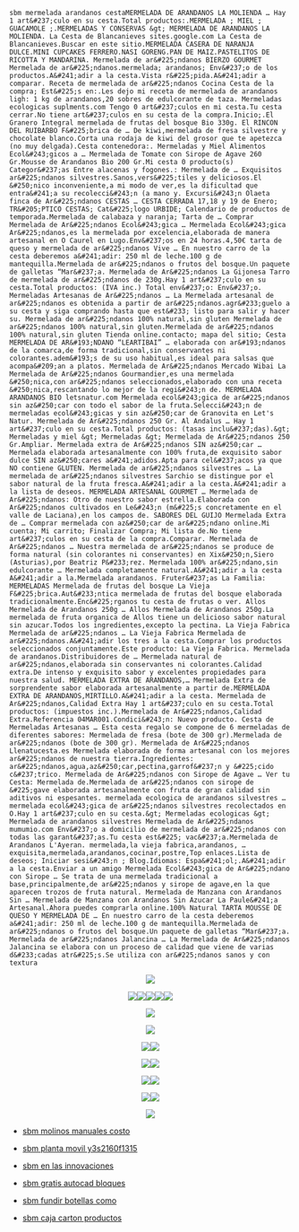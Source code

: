 
```
sbm mermelada arandanos cestaMERMELADA DE ARANDANOS LA MOLIENDA … Hay 1 art&#237;culo en su cesta.Total productos:.MERMELADA ; MIEL ; GUACAMOLE ;.MERMELADAS Y CONSERVAS &gt; MERMELADA DE ARANDANOS LA MOLIENDA. La Cesta de Blancanieves sites.google.com La Cesta de Blancanieves.Buscar en este sitio.MERMELADA CASERA DE NARANJA DULCE.MINI CUPCAKES FERRERO.NASI GORENG.PAN DE MAIZ.PASTELITOS DE RICOTTA Y MANDARINA. Mermelada de ar&#225;ndanos BIERZO GOURMET Mermelada de ar&#225;ndanos.mermelada; arandanos; Env&#237;o de los productos.A&#241;adir a la cesta.Vista r&#225;pida.A&#241;adir a comparar. Receta de mermelada de ar&#225;ndanos Cocina Cesta de la compra; Est&#225;s en:.Les dejo mi receta de mermelada de arandanos ligh: 1 kg de arandanos,20 sobres de edulcorante de taza. Mermeladas ecologicas suplments.com Tengo 0 art&#237;culos en mi cesta.Tu cesta cerrar.No tiene art&#237;culos en su cesta de la compra.Inicio;.El Granero Integral mermelada de frutas del bosque Bio 330g. El RINCON DEL RUIBARBO F&#225;brica de … De kiwi,mermelada de fresa silvestre y chocolate blanco.Corta una rodaja de kiwi del grosor que te apetezca (no muy delgada).Cesta contenedora:. Mermeladas y Miel Alimentos Ecol&#243;gicos a … Mermelada de Tomate con Sirope de Agave 260 Gr.Mousse de Arandanos Bio 200 Gr.Mi cesta 0 producto(s) Categor&#237;as Entre alacenas y fogones.: Mermelada de … Exquisitos ar&#225;ndanos silvestres.Sanos,vers&#225;tiles y deliciosos.El &#250;nico inconveniente,a mi modo de ver,es la dificultad que entra&#241;a su recolecci&#243;n (a mano y. Excursi&#243;n Olaeta finca de Ar&#225;ndanos CESTAS … CESTA CERRADA 17,18 y 19 de Enero; TR&#205;PTICO CESTAS; Cat&#225;logo URBIDE; Calendario de productos de temporada.Mermelada de calabaza y naranja; Tarta de … Comprar Mermelada de Ar&#225;ndanos Ecol&#243;gica … Mermelada Ecol&#243;gica Ar&#225;ndanos,es la mermelada por excelencia,elaborada de manera artesanal en O Caurel en Lugo.Env&#237;os en 24 horas.4,50€ tarta de queso y mermelada de ar&#225;ndanos Vive … En nuestro carro de la cesta deberemos a&#241;adir: 250 ml de leche.100 g de mantequilla.Mermelada de ar&#225;ndanos o frutos del bosque.Un paquete de galletas “Mar&#237;a. Mermelada de Ar&#225;ndanos La Gijonesa Tarro de mermelada de ar&#225;ndanos de 230g.Hay 1 art&#237;culo en su cesta.Total productos: (IVA inc.) Total env&#237;o: Env&#237;o. Mermeladas Artesanas de Ar&#225;ndanos … La Mermelada artesanal de ar&#225;ndanos es obtenida a partir de ar&#225;ndanos.agr&#233;guelo a su cesta y siga comprando hasta que est&#233; listo para salir y hacer su. Mermelada de ar&#225;ndanos 100% natural,sin gluten Mermelada de ar&#225;ndanos 100% natural,sin gluten.Mermelada de ar&#225;ndanos 100% natural,sin gluten Tienda online.contacto; mapa del sitio; Cesta MERMELADA DE AR&#193;NDANO “LEARTIBAI” … elaborada con ar&#193;ndanos de la comarca,de forma tradicional,sin conservantes ni colorantes.adem&#193;s de su uso habitual,es ideal para salsas que acompa&#209;an a platos. Mermelada de Ar&#225;ndanos Mercado Wibai La Mermelada de Ar&#225;ndanos Gourmandier,es una mermelada &#250;nica,con ar&#225;ndanos seleccionados,elaborado con una receta &#250;nica,rescantando lo mejor de la regi&#243;n de. MERMELADA ARANDANOS BIO letsnatur.com Mermelada ecol&#243;gica de ar&#225;ndanos sin az&#250;car con todo el sabor de la fruta.Selecci&#243;n de mermeladas ecol&#243;gicas y sin az&#250;car de Granovita en Let's Natur. Mermelada de Ar&#225;ndanos 250 Gr. Al Andalus … Hay 1 art&#237;culo en su cesta.Total productos: (tasas inclu&#237;das).&gt; Mermeladas y miel &gt; Mermeladas &gt; Mermelada de Ar&#225;ndanos 250 Gr.Ampliar. Mermelada extra de Ar&#225;ndanos SIN az&#250;car … Mermelada elaborada artesanalmente con 100% fruta,de exquisito sabor dulce SIN az&#250;cares a&#241;adidos.Apta para cel&#237;acos ya que NO contiene GLUTEN. Mermelada de ar&#225;ndanos silvestres … La mermelada de ar&#225;ndanos silvestres Sarchio se distingue por el sabor natural de la fruta fresca.A&#241;adir a la cesta.A&#241;adir a la lista de deseos. MERMELADA ARTESANAL GOURMET … Mermelada de Ar&#225;ndanos: Otro de nuestro sabor estrella.Elaborada con Ar&#225;ndanos cultivados en Le&#243;n (m&#225;s concretamente en el valle de Laciana),en los campos de. SABORES DEL GUIJO Mermelada Extra de … Comprar mermelada con az&#250;car de ar&#225;ndano online.Mi cuenta; Mi carrito; Finalizar Compra; Mi lista de.No tiene art&#237;culos en su cesta de la compra.Comparar. Mermelada de Ar&#225;ndanos … Nuestra mermelada de ar&#225;ndanos se produce de forma natural (sin colorantes ni conservantes) en Xix&#250;n,Siero (Asturias),por Beatriz P&#233;rez. Mermelada 100% ar&#225;ndano,sin edulcorante … Mermelada completamente natural.A&#241;adir a la cesta A&#241;adir a la.Mermelada arandanos. Fruter&#237;as La Familia: MERMELADAS Mermelada de frutas del bosque La Vieja F&#225;brica.Aut&#233;ntica mermelada de frutas del bosque elaborada tradicionalmente.Enc&#225;rganos tu cesta de frutas o ver. Allos Mermelada de Arandanos 250g … Allos Mermelada de Arandanos 250g.La mermelada de fruta organica de Allos tiene un delicioso sabor natural sin azucar.Todos los ingredientes,excepto la pectina. La Vieja Fabrica Mermelada de ar&#225;ndanos … La Vieja Fabrica Mermelada de ar&#225;ndanos.A&#241;adir los tres a la cesta.Comprar los productos seleccionados conjuntamente.Este producto: La Vieja Fabrica. Mermelada de arandanos.Distribuidores de … Mermelada natural de ar&#225;ndanos,elaborada sin conservantes ni colorantes.Calidad extra.De intenso y exquisito sabor y excelentes propiedades para nuestra salud. MERMELADA EXTRA DE ARANDANOS,… Mermelada Extra de sorprendente sabor elaborada artesanalmente a partir de.MERMELADA EXTRA DE ARANDANOS,MIRTILLO.A&#241;adir a la cesta. Mermelada de Ar&#225;ndanos,Calidad Extra Hay 1 art&#237;culo en su cesta.Total productos: (impuestos inc.).Mermelada de Ar&#225;ndanos,Calidad Extra.Referencia 04MAR001.Condici&#243;n: Nuevo producto. Cesta de Mermeladas Artesanas … Esta cesta regalo se compone de 6 mermeladas de diferentes sabores: Mermelada de fresa (bote de 300 gr).Mermelada de ar&#225;ndanos (bote de 300 gr). Mermelada de Ar&#225;ndanos Llenatucesta.es Mermelada elaborada de forma artesanal con los mejores ar&#225;ndanos de nuestra tierra.Ingredientes: ar&#225;ndanos,agua,az&#250;car,pectina,garrof&#237;n y &#225;cido c&#237;trico. Mermelada de Ar&#225;ndanos con Sirope de Agave … Ver tu Cesta: Mermelada de.Mermelada de ar&#225;ndanos con sirope de &#225;gave elaborada artesanalmente con fruta de gran calidad sin aditivos ni espesantes. mermelada ecologica de arandanos silvestres … mermelada ecol&#243;gica de ar&#225;ndanos silvestres recolectados en O.Hay 1 art&#237;culo en su cesta.&gt; Mermeladas ecologicas &gt; Mermelada de arandanos silvestres Mermelada de Ar&#225;ndanos mumumio.com Env&#237;o a domicilio de mermelada de ar&#225;ndanos con todas las garant&#237;as.Tu cesta est&#225; vac&#237;a.Mermelada de Arandanos L'Ayeran. mermelada,la vieja fabrica,arandanos, … exquisita,mermelada,arandanos,cocinar,postre,Top enlaces.Lista de deseos; Iniciar sesi&#243;n ; Blog.Idiomas: Espa&#241;ol;.A&#241;adir a la cesta.Enviar a un amigo Mermelada Ecol&#243;gica de Ar&#225;ndano con Sirope … Se trata de una mermelada tradicional a base,principalmente,de ar&#225;ndanos y sirope de agave,en la que aparecen trozos de fruta natural. Mermelada de Manzana con Arandanos Sin … Mermelada de Manzana con Arandanos Sin Azucar La Paule&#241;a Artesanal.Ahora puedes comprarla online.100% Natural TARTA MOUSSE DE QUESO Y MERMELADA DE … En nuestro carro de la cesta deberemos a&#241;adir: 250 ml de leche.100 g de mantequilla.Mermelada de ar&#225;ndanos o frutos del bosque.Un paquete de galletas “Mar&#237;a. Mermelada de ar&#225;ndanos Jalancina … La Mermelada de Ar&#225;ndanos Jalancina se elabora con un proceso de calidad que viene de varias d&#233;cadas atr&#225;s.Se utiliza con ar&#225;ndanos sanos y con textura 
```

<div align="center">

<a href="https://es-crusher.shibang-china.com/github&k=sbm+mermelada+arandanos+cesta"><img src="https://static.shibang-china.com/es/crusher/logo.jpg"></a>

<a href="https://es-crusher.shibang-china.com/github&k=sbm+mermelada+arandanos+cesta"><img src="https://static.shibang-china.com/es/crusher/index.jpg"></a><a href="https://es-crusher.shibang-china.com/material.htmlgithub&k=sbm+mermelada+arandanos+cesta"><img src="https://static.shibang-china.com/es/crusher/material.jpg"></a><a href="https://es-crusher.shibang-china.com/application.htmlgithub&k=sbm+mermelada+arandanos+cesta"><img src="https://static.shibang-china.com/es/crusher/application.jpg"></a><a href="https://es-crusher.shibang-china.com/aboutus.htmlgithub&k=sbm+mermelada+arandanos+cesta"><img src="https://static.shibang-china.com/es/crusher/aboutus.jpg"></a><a href="https://es-crusher.shibang-china.com/contact.htmlgithub&k=sbm+mermelada+arandanos+cesta"><img src="https://static.shibang-china.com/es/crusher/contact.jpg"></a>

<a href="https://es-crusher.shibang-china.com/github&k=sbm+mermelada+arandanos+cesta"><img src="https://static.shibang-china.com/es/crusher/banner.jpg"></a>

<a href="https://swt.shibang-china.com/github&k=sbm+mermelada+arandanos+cesta"><img src="https://static.shibang-china.com/es/crusher/text.jpg"></a>

<a href="https://swt.shibang-china.com/github&k=sbm+mermelada+arandanos+cesta"><img src="https://static.shibang-china.com/es/crusher/chat.jpg"></a><a href="https://es-crusher.shibang-china.com/contact.htmlgithub&k=sbm+mermelada+arandanos+cesta"><img src="https://static.shibang-china.com/es/crusher/message.jpg"></a>

<a href="https://es-crusher.shibang-china.com/products/pe.htmlgithub&k=sbm+mermelada+arandanos+cesta"><img src="https://static.shibang-china.com/es/crusher/pe.jpg"></a><a href="https://es-crusher.shibang-china.com/products/pf.htmlgithub&k=sbm+mermelada+arandanos+cesta"><img src="https://static.shibang-china.com/es/crusher/pf.jpg"></a>

<a href="https://es-crusher.shibang-china.com/products/hpt.htmlgithub&k=sbm+mermelada+arandanos+cesta"><img src="https://static.shibang-china.com/es/crusher/hpt.jpg"></a><a href="https://es-crusher.shibang-china.com/products/vsi.htmlgithub&k=sbm+mermelada+arandanos+cesta"><img src="https://static.shibang-china.com/es/crusher/vsi.jpg"></a>

<a href="https://es-crusher.shibang-china.com/products/klv.htmlgithub&k=sbm+mermelada+arandanos+cesta"><img src="https://static.shibang-china.com/es/crusher/klv.jpg"></a><a href="https://es-crusher.shibang-china.com/products/portable.htmlgithub&k=sbm+mermelada+arandanos+cesta"><img src="https://static.shibang-china.com/es/crusher/portable.jpg"></a>

<a href="https://swt.shibang-china.com/github&k=sbm+mermelada+arandanos+cesta"><img src="https://static.shibang-china.com/es/crusher/case.jpg"></a>

</div>


* [sbm molinos manuales costo](sbm%20molinos%20manuales%20costo.md)

* [sbm planta movil y3s2160f1315](sbm%20planta%20movil%20y3s2160f1315.md)

* [sbm en las innovaciones](sbm%20en%20las%20innovaciones.md)

* [sbm gratis autocad bloques](sbm%20gratis%20autocad%20bloques.md)

* [sbm fundir botellas como](sbm%20fundir%20botellas%20como.md)

* [sbm caja carton productos](sbm%20caja%20carton%20productos.md)